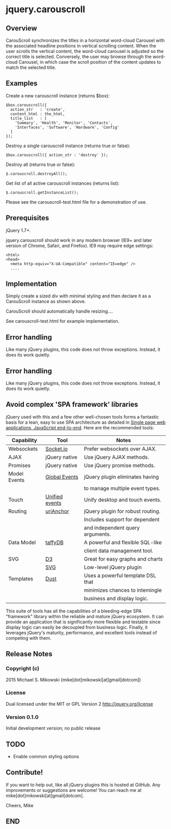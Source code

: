 jquery.carouscroll
==================

Overview
--------
CarouScroll synchronizes the titles in a horizontal word-cloud
Carousel with the associated headline positions in vertical scrolling
content.  When the user scrolls the vertical content, the word-cloud 
carousel is adjusted so the correct title is selected.  Conversely,
the user may browse through the word-cloud Carousel, in which
case the scroll position of the content updates to match the
selected title.

Examples
--------

Create a new carouscroll instance (returns $box):

    $box.carouscroll({
      action_str   : 'create',
      content_html : the_html,
      title_list   : [ 
        'Summary', 'Health', 'Monitor', 'Contacts',
        'Interfaces', 'Software', 'Hardware', 'Config'
      ]
    });

Destroy a single carouscroll instance (returns true or false):

    $box.carouscroll({ action_str : 'destroy' });


Destroy all (returns true or false):

    $.carouscroll.destroyAll();

Get list of all active carouscroll instances (returns list):

    $.carouscroll.getInstanceList();

Please see the carouscroll-test.html file for a demonstration of use.

Prerequisites
-------------
jQuery 1.7+.

jquery.carouscroll should work in any modern browser (IE9+ and later version of
Chrome, Safari, and Firefox). IE9 may require edge settings:

    <html>
    <head>
      <meta http-equiv="X-UA-Compatible" content="IE=edge" />
      ....

Implementation
--------------
Simply create a sized div with minimal styling and then 
declare it as a CarouScroll instance as shown above.

CarouScroll should automatically handle resizing....

See carouscroll-test.html for example implementation.

Error handling
--------------

Like many jQuery plugins, this code does not throw exceptions. Instead,
it does its work quietly.

Error handling
--------------

Like many jQuery plugins, this code does not throw exceptions. Instead,
it does its work quietly.

Avoid complex 'SPA framework' libraries 
---------------------------------------

jQuery used with this and a few other well-chosen tools forms
a fantastic basis for a lean, easy to use SPA architecture
as detailed in [Single page web applications, JavaScript end-to-end][1].
Here are the recommended tools:

| Capability   | Tool                | Notes                             |
| ------------ | ------------------- | ----------------------------------|
| Websockets   | [Socket.io][6]      | Prefer websockets over AJAX.      |
| AJAX         | jQuery native       | Use jQuery AJAX methods.          |
| Promises     | jQuery native       | Use jQuery promise methods.       |
| Model Events | [Global Events][2]  | jQuery plugin eliminates having   |
|              |                     | to manage multiple event types.   |
| Touch        | [Unified events][3] | Unify desktop and touch events.   |
| Routing      | [uriAnchor][4]      | jQuery plugin for robust routing. |
|              |                     | Includes support for dependent    |
|              |                     | and independent query arguments.  |
| Data Model   | [taffyDB][5]        | A powerful and flexible SQL-like  |
|              |                     | client data management tool.      |
| SVG          | [D3][7]             | Great for easy graphs and charts  |
|              | [SVG][8]            | Low-level jQuery plugin           |
| Templates    | [Dust][9]           | Uses a powerful template DSL that |
|              |                     | minimizes chances to intemingle   |
|              |                     | business and display logic.       |

This suite of tools has all the capabilities of a bleeding-edge 
SPA "framework" library within the reliable and mature jQuery ecosystem.
It can provide an application that is significantly more flexible and
testable since display logic can easily be decoupled from business logic.
Finally, it leverages jQuery's maturity, performance, and excellent
tools instead of competing with them.

Release Notes
-------------

### Copyright (c)

2015 Michael S. Mikowski (mike[dot]mikowski[at]gmail[dotcom])

### License

Dual licensed under the MIT or GPL Version 2 http://jquery.org/license

### Version 0.1.0

Initial development version; no public release

TODO
----

- Enable common styling options

Contribute!
-----------

If you want to help out, like all jQuery plugins this is hosted at
GitHub. Any improvements or suggestions are welcome! You can reach me at
mike[dot]mikowski[at]gmail[dotcom].

Cheers, Mike

END
---

[1]:http://manning.com/mikowski
[2]:https://github.com/mmikowski/jquery.event.gevent
[3]:https://github.com/mmikowski/jquery.event.ue
[4]:https://github.com/mmikowski/urianchor
[5]:https://github.com/typicaljoe/taffydb
[6]:http://socket.io
[7]:https://github.com/mbostock/d3
[8]:http://keith-wood.name/svg.html
[9]:http://linkedin.github.io/dustjs
